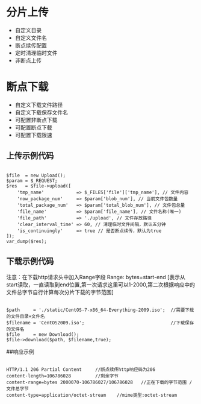 分片上传
===============



 + 自定义目录
 + 自定义文件名
 + 断点续传配置
 + 定时清理临时文件
 + 非断点上传

断点下载
===============


 + 自定义下载文件路径
 + 自定义下载保存文件名
 + 可配置非断点下载
 + 可配置断点下载
 + 可配置下载限速


## 上传示例代码


~~~

$file  = new Upload();
$param = $_REQUEST;
$res   = $file->upload([
    'tmp_name'            => $_FILES['file']['tmp_name'], // 文件内容
    'now_package_num'     => $param['blob_num'], // 当前文件包数量
    'total_package_num'   => $param['total_blob_num'], // 文件包总量
    'file_name'           => $param['file_name'], // 文件名称(唯一)
    'file_path'           => './upload', // 文件存放路径
    'clear_interval_time' => 60, // 清理临时文件间隔，默认五分钟
    'is_continuingly'     => true // 是否断点续传，默认为true
]);
var_dump($res);
~~~

## 下载示例代码

注意：在下载http请求头中加入Range字段 
Range: bytes=start-end  [表示从start读取，一直读取到end位置,第一次请求这里可以1-2000,第二次根据响应中的文件总字节自行计算每次分片下载的字节范围]

~~~

$path     = './static/CentOS-7-x86_64-Everything-2009.iso';  //需要下载的文件目录+文件名
$filename = 'CentOS2009.iso';                                //下载保存的文件名
$file     = new Download();
$file->download($path, $filename,true); 

~~~

##响应示例

~~~

HTTP/1.1 206 Partial Content     //断点续传http响应码为206
content-length=106786028         //剩余字节
content-range=bytes 2000070-106786027/106786028   //正在下载的字节范围 / 文件总字节
content-type=application/octet-stream    //mime类型:octet-stream 

~~~
